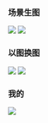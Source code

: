 ### 场景生图
![](images/WechatIMG119.jpg)
![](images/WechatIMG123.jpg)

### 以图换图
![](images/WechatIMG120.jpg)
![](images/WechatIMG122.jpg)

### 我的
![](images/WechatIMG121.jpg)